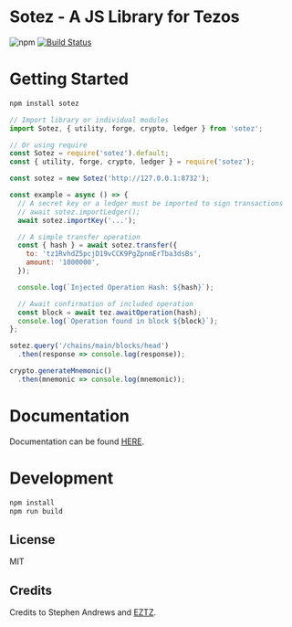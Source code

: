 # Sotez - A JS Library for Tezos
![npm](https://img.shields.io/npm/v/sotez.svg?logo=npm&color=blue)
[![Build Status](https://travis-ci.org/AndrewKishino/sotez.svg?branch=master)](https://travis-ci.org/AndrewKishino/sotez)

# Getting Started
```js
npm install sotez
```

```js
// Import library or individual modules
import Sotez, { utility, forge, crypto, ledger } from 'sotez';

// Or using require
const Sotez = require('sotez').default;
const { utility, forge, crypto, ledger } = require('sotez');
```

```js
const sotez = new Sotez('http://127.0.0.1:8732');

const example = async () => {
  // A secret key or a ledger must be imported to sign transactions
  // await sotez.importLedger();
  await sotez.importKey('...');

  // A simple transfer operation
  const { hash } = await sotez.transfer({
    to: 'tz1RvhdZ5pcjD19vCCK9PgZpnmErTba3dsBs',
    amount: '1000000',
  });

  console.log(`Injected Operation Hash: ${hash}`);

  // Await confirmation of included operation
  const block = await tez.awaitOperation(hash);
  console.log(`Operation found in block ${block}`);
};

sotez.query('/chains/main/blocks/head')
  .then(response => console.log(response));

crypto.generateMnemonic()
  .then(mnemonic => console.log(mnemonic));
```

# Documentation
Documentation can be found [HERE](https://github.com/AndrewKishino/sotez/wiki).

# Development
```js
npm install
npm run build
```

## License
MIT

## Credits
Credits to Stephen Andrews and [EZTZ](https://github.com/TezTech/eztz).
